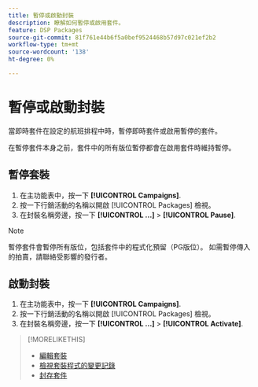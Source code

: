 ```yaml
---
title: 暫停或啟動封裝
description: 瞭解如何暫停或啟用套件。
feature: DSP Packages
source-git-commit: 81f761e44b6f5a0bef9524468b57d97c021ef2b2
workflow-type: tm+mt
source-wordcount: '138'
ht-degree: 0%

---
```


# 暫停或啟動封裝

當即時套件在設定的航班排程中時，暫停即時套件或啟用暫停的套件。

在暫停套件本身之前，套件中的所有版位暫停都會在啟用套件時維持暫停。

## 暫停套裝

1. 在主功能表中，按一下 **[!UICONTROL Campaigns]**.
1. 按一下行銷活動的名稱以開啟 [!UICONTROL Packages] 檢視。
1. 在封裝名稱旁邊，按一下  **[!UICONTROL ...]** > **[!UICONTROL Pause]**.

>[!NOTE]
>
>暫停套件會暫停所有版位，包括套件中的程式化預留（PG版位）。 如需暫停傳入的拍賣，請聯絡受影響的發行者。

## 啟動封裝

1. 在主功能表中，按一下 **[!UICONTROL Campaigns]**.
1. 按一下行銷活動的名稱以開啟 [!UICONTROL Packages] 檢視。
1. 在封裝名稱旁邊，按一下  **[!UICONTROL ...]** > **[!UICONTROL Activate]**.

>[!MORELIKETHIS]
>
>* [編輯套裝](package-edit.md)
>* [檢視套裝程式的變更記錄](package-change-log.md)
>* [封存套件](package-archive-unarchive.md)

